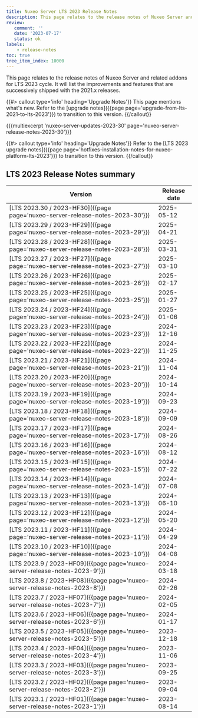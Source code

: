 ```yaml
---
title: Nuxeo Server LTS 2023 Release Notes
description: This page relates to the release notes of Nuxeo Server and related addons for the 2023 cycle.
review:
   comment: ''
   date: '2023-07-17'
   status: ok
labels:
    - release-notes
toc: true
tree_item_index: 10000
---
```


This page relates to the release notes of Nuxeo Server and related addons for LTS 2023 cycle. It will list the improvements and features that are successively shipped with the 2021.x releases.


{{#> callout type='info' heading='Upgrade Notes'}}
This page mentions what's new. Refer to the [upgrade notes]({{page page='upgrade-from-lts-2021-to-lts-2023'}}) to transition to this version.
{{/callout}}

{{{multiexcerpt 'nuxeo-server-updates-2023-30' page='nuxeo-server-release-notes-2023-30'}}}

{{#> callout type='info' heading='Upgrade Notes'}}
Refer to the [LTS 2023 upgrade notes]({{page page='hotfixes-installation-notes-for-nuxeo-platform-lts-2023'}}) to transition to this version.
{{/callout}}

## LTS 2023 Release Notes summary

| Version                                                                       | Release date                 |
| ----------------------------------------------------------------------------- | ---------------------------- |
| [LTS 2023.30 / 2023-HF30]({{page page='nuxeo-server-release-notes-2023-30'}}) | 2025-05-12 |
| [LTS 2023.29 / 2023-HF29]({{page page='nuxeo-server-release-notes-2023-29'}}) | 2025-04-21 |
| [LTS 2023.28 / 2023-HF28]({{page page='nuxeo-server-release-notes-2023-28'}}) | 2025-03-31 |
| [LTS 2023.27 / 2023-HF27]({{page page='nuxeo-server-release-notes-2023-27'}}) | 2025-03-10 |
| [LTS 2023.26 / 2023-HF26]({{page page='nuxeo-server-release-notes-2023-26'}}) | 2025-02-17 |
| [LTS 2023.25 / 2023-HF25]({{page page='nuxeo-server-release-notes-2023-25'}}) | 2025-01-27 |
| [LTS 2023.24 / 2023-HF24]({{page page='nuxeo-server-release-notes-2023-24'}}) | 2025-01-06 |
| [LTS 2023.23 / 2023-HF23]({{page page='nuxeo-server-release-notes-2023-23'}}) | 2024-12-16 |
| [LTS 2023.22 / 2023-HF22]({{page page='nuxeo-server-release-notes-2023-22'}}) | 2024-11-25 |
| [LTS 2023.21 / 2023-HF21]({{page page='nuxeo-server-release-notes-2023-21'}}) | 2024-11-04 |
| [LTS 2023.20 / 2023-HF20]({{page page='nuxeo-server-release-notes-2023-20'}}) | 2024-10-14 |
| [LTS 2023.19 / 2023-HF19]({{page page='nuxeo-server-release-notes-2023-19'}}) | 2024-09-23 |
| [LTS 2023.18 / 2023-HF18]({{page page='nuxeo-server-release-notes-2023-18'}}) | 2024-09-09 |
| [LTS 2023.17 / 2023-HF17]({{page page='nuxeo-server-release-notes-2023-17'}}) | 2024-08-26 |
| [LTS 2023.16 / 2023-HF16]({{page page='nuxeo-server-release-notes-2023-16'}}) | 2024-08-12 |
| [LTS 2023.15 / 2023-HF15]({{page page='nuxeo-server-release-notes-2023-15'}}) | 2024-07-22 |
| [LTS 2023.14 / 2023-HF14]({{page page='nuxeo-server-release-notes-2023-14'}}) | 2024-07-08 |
| [LTS 2023.13 / 2023-HF13]({{page page='nuxeo-server-release-notes-2023-13'}}) | 2024-06-10 |
| [LTS 2023.12 / 2023-HF12]({{page page='nuxeo-server-release-notes-2023-12'}}) | 2024-05-20 |
| [LTS 2023.11 / 2023-HF11]({{page page='nuxeo-server-release-notes-2023-11'}}) | 2024-04-29 |
| [LTS 2023.10 / 2023-HF10]({{page page='nuxeo-server-release-notes-2023-10'}}) | 2024-04-08 |
| [LTS 2023.9 / 2023-HF09]({{page page='nuxeo-server-release-notes-2023-9'}}) | 2024-03-18 |
| [LTS 2023.8 / 2023-HF08]({{page page='nuxeo-server-release-notes-2023-8'}}) | 2024-02-26 |
| [LTS 2023.7 / 2023-HF07]({{page page='nuxeo-server-release-notes-2023-7'}}) | 2024-02-05 |
| [LTS 2023.6 / 2023-HF06]({{page page='nuxeo-server-release-notes-2023-6'}}) | 2024-01-17 |
| [LTS 2023.5 / 2023-HF05]({{page page='nuxeo-server-release-notes-2023-5'}}) | 2023-12-18 |
| [LTS 2023.4 / 2023-HF04]({{page page='nuxeo-server-release-notes-2023-4'}}) | 2023-11-06 |
| [LTS 2023.3 / 2023-HF03]({{page page='nuxeo-server-release-notes-2023-3'}}) | 2023-09-25 |
| [LTS 2023.2 / 2023-HF02]({{page page='nuxeo-server-release-notes-2023-2'}}) | 2023-09-04 |
| [LTS 2023.1 / 2023-HF01]({{page page='nuxeo-server-release-notes-2023-1'}}) | 2023-08-14 |





























